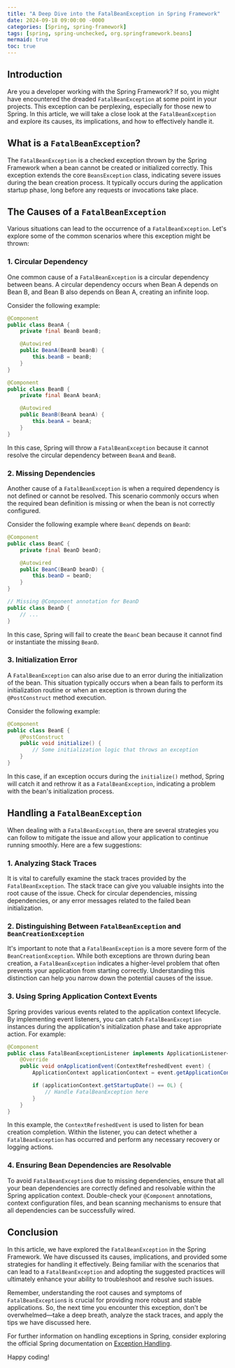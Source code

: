 ```yaml
---
title: "A Deep Dive into the FatalBeanException in Spring Framework"
date: 2024-09-18 09:00:00 -0000
categories: [Spring, spring-framework]
tags: [spring, spring-unchecked, org.springframework.beans]
mermaid: true
toc: true
---
```



## Introduction

Are you a developer working with the Spring Framework? If so, you might have encountered the dreaded `FatalBeanException` at some point in your projects. This exception can be perplexing, especially for those new to Spring. In this article, we will take a close look at the `FatalBeanException` and explore its causes, its implications, and how to effectively handle it.

## What is a `FatalBeanException`?

The `FatalBeanException` is a checked exception thrown by the Spring Framework when a bean cannot be created or initialized correctly. This exception extends the core `BeansException` class, indicating severe issues during the bean creation process. It typically occurs during the application startup phase, long before any requests or invocations take place.

## The Causes of a `FatalBeanException`

Various situations can lead to the occurrence of a `FatalBeanException`. Let's explore some of the common scenarios where this exception might be thrown:

### 1. Circular Dependency

One common cause of a `FatalBeanException` is a circular dependency between beans. A circular dependency occurs when Bean A depends on Bean B, and Bean B also depends on Bean A, creating an infinite loop.

Consider the following example:

```java
@Component
public class BeanA {
    private final BeanB beanB;

    @Autowired
    public BeanA(BeanB beanB) {
        this.beanB = beanB;
    }
}

@Component
public class BeanB {
    private final BeanA beanA;

    @Autowired
    public BeanB(BeanA beanA) {
        this.beanA = beanA;
    }
}
```

In this case, Spring will throw a `FatalBeanException` because it cannot resolve the circular dependency between `BeanA` and `BeanB`.

### 2. Missing Dependencies

Another cause of a `FatalBeanException` is when a required dependency is not defined or cannot be resolved. This scenario commonly occurs when the required bean definition is missing or when the bean is not correctly configured.

Consider the following example where `BeanC` depends on `BeanD`:

```java
@Component
public class BeanC {
    private final BeanD beanD;

    @Autowired
    public BeanC(BeanD beanD) {
        this.beanD = beanD;
    }
}

// Missing @Component annotation for BeanD
public class BeanD {
    // ...
}
```

In this case, Spring will fail to create the `BeanC` bean because it cannot find or instantiate the missing `BeanD`.

### 3. Initialization Error

A `FatalBeanException` can also arise due to an error during the initialization of the bean. This situation typically occurs when a bean fails to perform its initialization routine or when an exception is thrown during the `@PostConstruct` method execution.

Consider the following example:

```java
@Component
public class BeanE {
    @PostConstruct
    public void initialize() {
        // Some initialization logic that throws an exception
    }
}
```

In this case, if an exception occurs during the `initialize()` method, Spring will catch it and rethrow it as a `FatalBeanException`, indicating a problem with the bean's initialization process.

## Handling a `FatalBeanException`

When dealing with a `FatalBeanException`, there are several strategies you can follow to mitigate the issue and allow your application to continue running smoothly. Here are a few suggestions:

### 1. Analyzing Stack Traces

It is vital to carefully examine the stack traces provided by the `FatalBeanException`. The stack trace can give you valuable insights into the root cause of the issue. Check for circular dependencies, missing dependencies, or any error messages related to the failed bean initialization.

### 2. Distinguishing Between `FatalBeanException` and `BeanCreationException`

It's important to note that a `FatalBeanException` is a more severe form of the `BeanCreationException`. While both exceptions are thrown during bean creation, a `FatalBeanException` indicates a higher-level problem that often prevents your application from starting correctly. Understanding this distinction can help you narrow down the potential causes of the issue.

### 3. Using Spring Application Context Events

Spring provides various events related to the application context lifecycle. By implementing event listeners, you can catch `FatalBeanException` instances during the application's initialization phase and take appropriate action. For example:

```java
@Component
public class FatalBeanExceptionListener implements ApplicationListener<ContextRefreshedEvent> {
    @Override
    public void onApplicationEvent(ContextRefreshedEvent event) {
        ApplicationContext applicationContext = event.getApplicationContext();

        if (applicationContext.getStartupDate() == 0L) {
            // Handle FatalBeanException here
        }
    }
}
```

In this example, the `ContextRefreshedEvent` is used to listen for bean creation completion. Within the listener, you can detect whether a `FatalBeanException` has occurred and perform any necessary recovery or logging actions.

### 4. Ensuring Bean Dependencies are Resolvable

To avoid `FatalBeanException`s due to missing dependencies, ensure that all your bean dependencies are correctly defined and resolvable within the Spring application context. Double-check your `@Component` annotations, context configuration files, and bean scanning mechanisms to ensure that all dependencies can be successfully wired.

## Conclusion

In this article, we have explored the `FatalBeanException` in the Spring Framework. We have discussed its causes, implications, and provided some strategies for handling it effectively. Being familiar with the scenarios that can lead to a `FatalBeanException` and adopting the suggested practices will ultimately enhance your ability to troubleshoot and resolve such issues.

Remember, understanding the root causes and symptoms of `FatalBeanException`s is crucial for providing more robust and stable applications. So, the next time you encounter this exception, don't be overwhelmed—take a deep breath, analyze the stack traces, and apply the tips we have discussed here.

For further information on handling exceptions in Spring, consider exploring the official Spring documentation on [Exception Handling](https://docs.spring.io/spring-framework/docs/current/reference/html/core.html#beans-exception-handling).

Happy coding!